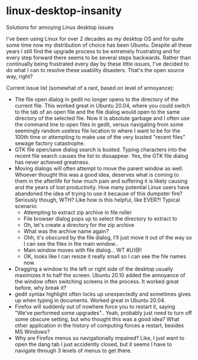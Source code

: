 # linux-desktop-insanity
Solutions for annoying Linux desktop issues

I've been using Linux for over 2 decades as my desktop OS and for quite some time now my distribution of choice has been Ubuntu. Despite all these years I still find the upgrade process to be extremely frustrating and for every step forward there seems to be several steps backwards. Rather than continually being frustrated every day by these little issues, I've decided to do what I can to resolve these usability disasters. That's the open source way, right?

Current issue list (somewhat of a rant, based on level of annoyance):
* The file open dialog in gedit no longer opens to the directory of the current file. This worked great in Ubuntu 20.04, where you could switch to the tab of an open file and the file dialog would open to the same directory of the selected file. Now it is absolute garbage and I often use the command line to open files in gedit, versus navigating from some seemingly random useless file location to where I want to be for the 100th time or attempting to make use of the very busted "recent files" sewage factory catastrophe.
* GTK file open/save dialog search is busted. Typing characters into the recent file search causes the list to dissappear. Yes, the GTK file dialog has never achieved greatness.
* Moving dialogs will often attempt to move the parent window as well. Whoever thought this was a good idea, deserves what is coming to them in the afterlife for how much pain and suffering it is likely causing and the years of lost productivity. How many potential Linux users have abandoned the idea of trying to use it because of this dumpster fire? Seriously though, WTH? Like how is this helpful, like EVER?! Typical scenario:
  * Attempting to extract zip archive in file roller
  * File browser dialog pops up to select the directory to extract to
  * Oh, let's create a directory for the zip archive
  * What was the archive name again?
  * Ohh, it's obscured by the file dialog, I'll just move it out of the way so I can see the files in the main window..
  * Main window moves with file dialog... WT #U(@!
  * OK, looks like I can resize it really small so I can see the file names now.
* Dragging a window to the left or right side of the desktop usually maximizes it to half the screen. Ubuntu 20.10 added the annoyance of the window often switching screens in the process. It worked great before, why break it?
* gedit syntax highlight often locks up unexpectedly and sometimes gives up when typing in documents. Worked great in Ubuntu 20.04.
* Firefox will suddenly out of nowhere force you to restart it, saying "We've performed some upgrades"..  Yeah, probably just need to turn off some obscure setting, but who thought this was a good idea? What other application in the history of computing forces a restart, besides MS Windows?
* Why are Firefox menus so navigationally impaired? Like, I just want to open the dang tab I just accidently closed, but it seems I have to navigate through 3 levels of menus to get there.
